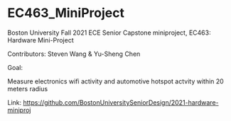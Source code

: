 # EC463_MiniProject
Boston University Fall 2021 ECE Senior Capstone miniproject, EC463: Hardware Mini-Project

Contributors: Steven Wang & Yu-Sheng Chen

Goal: 

Measure electronics wifi activity and automotive hotspot actvity within 20 meters radius

Link: https://github.com/BostonUniversitySeniorDesign/2021-hardware-miniproj

